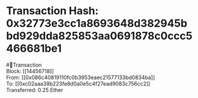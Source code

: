 
Transaction Hash: 0x32773e3cc1a8693648d382945bbd929dda825853aa0691878c0ccc5466681be1
====================================================================================
  
#💸Transaction  
Block: [[14456718]]  
From: [[0x086c40819110fc0b3953eaec21577133bd0834ba]]  
To: [[0xc02aaa39b223fe8d0a0e5c4f27ead9083c756cc2]]  
Transferred: 0.25 Ether